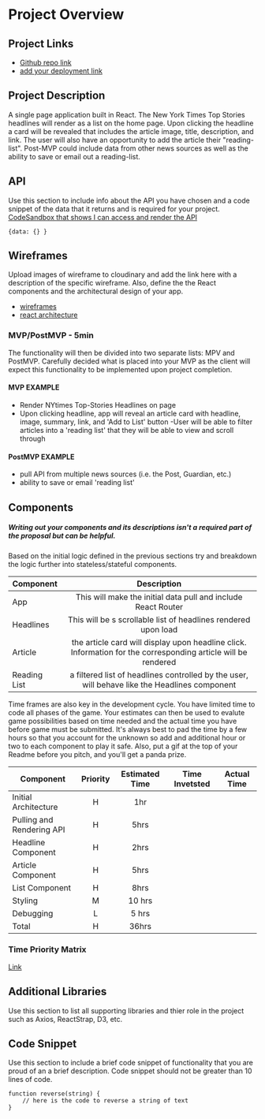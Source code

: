 # Project Overview

## Project Links

- [Github repo link](https://github.com/DavidSwanberg/project-2-react/)
- [add your deployment link]()

## Project Description

A single page application built in React. The New York Times Top Stories headlines will render as a list on the home page. Upon clicking the headline a card will be revealed that includes the article image, title, description, and link. The user will also have an opportunity to add the article their "reading-list". Post-MVP could include data from other news sources as well as the ability to save or email out a reading-list.

## API

Use this section to include info about the API you have chosen and a code snippet of the data that it returns and is required for your project. 
[CodeSandbox that shows I can access and render the API](https://codesandbox.io/s/loadedapi-nmd9o?file=/src/App.js)

```
{data: {} }
```


## Wireframes

Upload images of wireframe to cloudinary and add the link here with a description of the specific wireframe. Also, define the the React components and the architectural design of your app.

- [wireframes](https://imgur.com/DTjvshX)
- [react architecture](https://imgur.com/acuH4GL)


### MVP/PostMVP - 5min

The functionality will then be divided into two separate lists: MPV and PostMVP.  Carefully decided what is placed into your MVP as the client will expect this functionality to be implemented upon project completion.  

#### MVP EXAMPLE
- Render NYtimes Top-Stories Headlines on page
- Upon clicking headline, app will reveal an article card with headline, image, summary, link, and 'Add to List' button
-User will be able to filter articles into a 'reading list' that they will be able to view and scroll through

#### PostMVP EXAMPLE

- pull API from multiple news sources (i.e. the Post, Guardian, etc.)
- ability to save or email 'reading list'

## Components
##### Writing out your components and its descriptions isn't a required part of the proposal but can be helpful.

Based on the initial logic defined in the previous sections try and breakdown the logic further into stateless/stateful components. 

| Component | Description | 
| --- | :---: |  
| App | This will make the initial data pull and include React Router| 
| Headlines | This will be s scrollable list of headlines rendered upon load | 
| Article | the article card will display upon headline click. Information for the corresponding article will be rendered |
| Reading List | a filtered list of headlines controlled by the user, will behave like the Headlines component | 


Time frames are also key in the development cycle.  You have limited time to code all phases of the game.  Your estimates can then be used to evalute game possibilities based on time needed and the actual time you have before game must be submitted. It's always best to pad the time by a few hours so that you account for the unknown so add and additional hour or two to each component to play it safe. Also, put a gif at the top of your Readme before you pitch, and you'll get a panda prize.

| Component | Priority | Estimated Time | Time Invetsted | Actual Time |
| --- | :---: |  :---: | :---: | :---: |
| Initial Architecture | H | 1hr|  |  |
| Pulling and Rendering API | H | 5hrs| |  |
| Headline Component | H | 2hrs | |
| Article Component | H | 5hrs | | |
| List Component | H | 8hrs| | |
| Styling | M | 10 hrs| | |
| Debugging | L | 5 hrs | | |
| Total | H | 36hrs|  |  |

### Time Priority Matrix
[Link](https://imgur.com/XSvZAsM)

## Additional Libraries
 Use this section to list all supporting libraries and thier role in the project such as Axios, ReactStrap, D3, etc. 

## Code Snippet

Use this section to include a brief code snippet of functionality that you are proud of an a brief description.  Code snippet should not be greater than 10 lines of code. 

```
function reverse(string) {
	// here is the code to reverse a string of text
}
```
